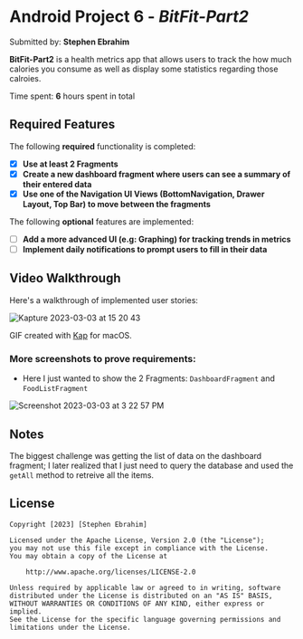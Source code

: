 # Android Project 6 - *BitFit-Part2*

Submitted by: **Stephen Ebrahim**

**BitFit-Part2** is a health metrics app that allows users to track the how much calories you consume as well as display some statistics regarding those calroies.

Time spent: **6** hours spent in total

## Required Features

The following **required** functionality is completed:

- [X] **Use at least 2 Fragments**
- [X] **Create a new dashboard fragment where users can see a summary of their entered data**
- [X] **Use one of the Navigation UI Views (BottomNavigation, Drawer Layout, Top Bar) to move between the fragments**

The following **optional** features are implemented:

- [ ] **Add a more advanced UI (e.g: Graphing) for tracking trends in metrics**
- [ ] **Implement daily notifications to prompt users to fill in their data**

## Video Walkthrough

Here's a walkthrough of implemented user stories:

![Kapture 2023-03-03 at 15 20 43](https://user-images.githubusercontent.com/66531257/222821099-6177c37d-12f3-4d71-89b7-ce6aa1a14365.gif)

GIF created with [Kap](https://getkap.co/) for macOS.

### More screenshots to prove requirements:
- Here I just wanted to show the 2 Fragments: `DashboardFragment` and `FoodListFragment`

![Screenshot 2023-03-03 at 3 22 57 PM](https://user-images.githubusercontent.com/66531257/222821407-85184289-c055-4e1d-b52b-6dd98c828edd.png)

## Notes

The biggest challenge was getting the list of data on the dashboard fragment; I later realized that I just need to query the database and used the `getAll` method to retreive all the items.

## License

    Copyright [2023] [Stephen Ebrahim]

    Licensed under the Apache License, Version 2.0 (the "License");
    you may not use this file except in compliance with the License.
    You may obtain a copy of the License at

        http://www.apache.org/licenses/LICENSE-2.0

    Unless required by applicable law or agreed to in writing, software
    distributed under the License is distributed on an "AS IS" BASIS,
    WITHOUT WARRANTIES OR CONDITIONS OF ANY KIND, either express or implied.
    See the License for the specific language governing permissions and
    limitations under the License.
